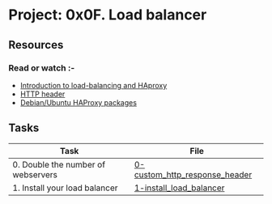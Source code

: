 # Project: 0x0F. Load balancer

## Resources

### Read or watch :-

- [Introduction to load-balancing and HAproxy](https://www.digitalocean.com/community/tutorials/an-introduction-to-haproxy-and-load-balancing-concepts)
- [HTTP header](https://www.techopedia.com/definition/27178/http-header)
- [Debian/Ubuntu HAProxy packages](https://haproxy.debian.net/)

## Tasks

| Task                               | File                                                             |
| ---------------------------------- | ---------------------------------------------------------------- |
| 0. Double the number of webservers | [0-custom_http_response_header](./0-custom_http_response_header) |
| 1. Install your load balancer      | [1-install_load_balancer](./1-install_load_balancer)             |
